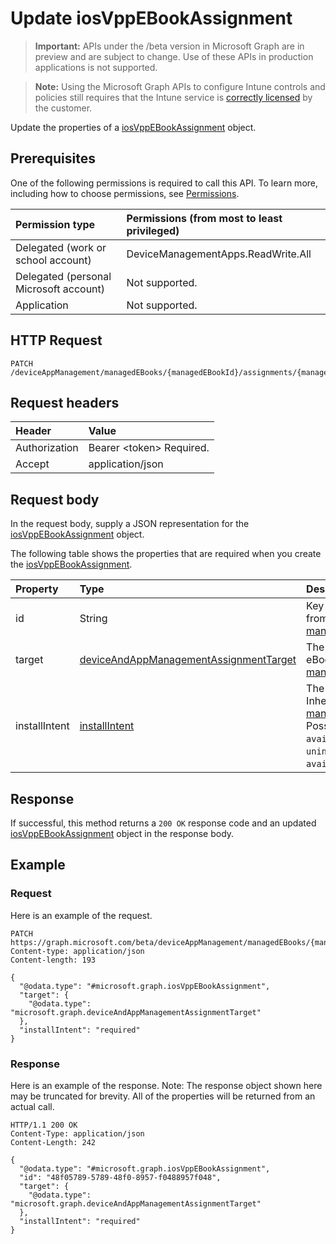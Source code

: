 ﻿# Update iosVppEBookAssignment

> **Important:** APIs under the /beta version in Microsoft Graph are in preview and are subject to change. Use of these APIs in production applications is not supported.

> **Note:** Using the Microsoft Graph APIs to configure Intune controls and policies still requires that the Intune service is [correctly licensed](https://go.microsoft.com/fwlink/?linkid=839381) by the customer.

Update the properties of a [iosVppEBookAssignment](../resources/intune-books-iosvppebookassignment.md) object.
## Prerequisites
One of the following permissions is required to call this API. To learn more, including how to choose permissions, see [Permissions](../../../concepts/permissions-reference.md).

|Permission type|Permissions (from most to least privileged)|
|:---|:---|
|Delegated (work or school account)|DeviceManagementApps.ReadWrite.All|
|Delegated (personal Microsoft account)|Not supported.|
|Application|Not supported.|

## HTTP Request
<!-- {
  "blockType": "ignored"
}
-->
``` http
PATCH /deviceAppManagement/managedEBooks/{managedEBookId}/assignments/{managedEBookAssignmentId}
```

## Request headers
|Header|Value|
|:---|:---|
|Authorization|Bearer &lt;token&gt; Required.|
|Accept|application/json|

## Request body
In the request body, supply a JSON representation for the [iosVppEBookAssignment](../resources/intune-books-iosvppebookassignment.md) object.

The following table shows the properties that are required when you create the [iosVppEBookAssignment](../resources/intune-books-iosvppebookassignment.md).

|Property|Type|Description|
|:---|:---|:---|
|id|String|Key of the entity. Inherited from [managedEBookAssignment](../resources/intune-books-managedebookassignment.md)|
|target|[deviceAndAppManagementAssignmentTarget](../resources/intune-books-deviceandappmanagementassignmenttarget.md)|The assignment target for eBook. Inherited from [managedEBookAssignment](../resources/intune-books-managedebookassignment.md)|
|installIntent|[installIntent](../resources/intune-shared-installintent.md)|The install intent for eBook. Inherited from [managedEBookAssignment](../resources/intune-books-managedebookassignment.md). Possible values are: `available`, `required`, `uninstall`, `availableWithoutEnrollment`.|



## Response
If successful, this method returns a `200 OK` response code and an updated [iosVppEBookAssignment](../resources/intune-books-iosvppebookassignment.md) object in the response body.

## Example
### Request
Here is an example of the request.
``` http
PATCH https://graph.microsoft.com/beta/deviceAppManagement/managedEBooks/{managedEBookId}/assignments/{managedEBookAssignmentId}
Content-type: application/json
Content-length: 193

{
  "@odata.type": "#microsoft.graph.iosVppEBookAssignment",
  "target": {
    "@odata.type": "microsoft.graph.deviceAndAppManagementAssignmentTarget"
  },
  "installIntent": "required"
}
```

### Response
Here is an example of the response. Note: The response object shown here may be truncated for brevity. All of the properties will be returned from an actual call.
``` http
HTTP/1.1 200 OK
Content-Type: application/json
Content-Length: 242

{
  "@odata.type": "#microsoft.graph.iosVppEBookAssignment",
  "id": "48f05789-5789-48f0-8957-f0488957f048",
  "target": {
    "@odata.type": "microsoft.graph.deviceAndAppManagementAssignmentTarget"
  },
  "installIntent": "required"
}
```











